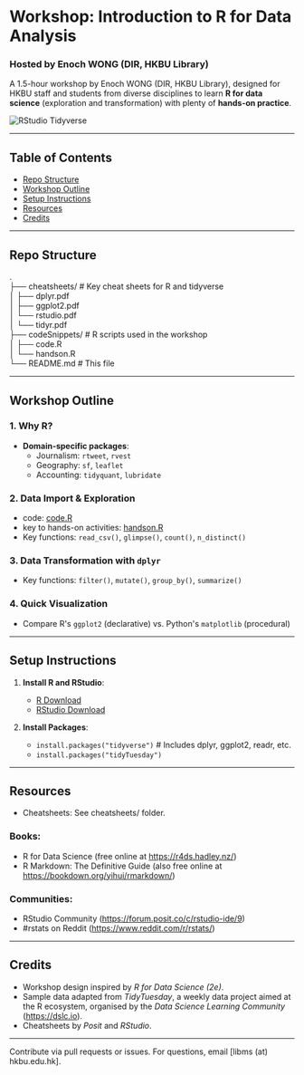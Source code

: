 # Workshop: Introduction to R for Data Analysis
### Hosted by Enoch WONG (DIR, HKBU Library)

A 1.5-hour workshop by Enoch WONG (DIR, HKBU Library), designed for HKBU staff and students from diverse disciplines to learn **R for data science** (exploration and transformation) with plenty of **hands-on practice**.

![RStudio Tidyverse](https://upload.wikimedia.org/wikipedia/commons/d/d0/RStudio_logo_flat.svg)

---

## Table of Contents
- [Repo Structure](#repo-structure)
- [Workshop Outline](#workshop-outline)
- [Setup Instructions](#setup-instructions)
- [Resources](#resources)
- [Credits](#credits)

---

## Repo Structure
.  
├── cheatsheets/ # Key cheat sheets for R and tidyverse  
│ ├── dplyr.pdf  
│ ├── ggplot2.pdf  
│ └── rstudio.pdf  
│ └── tidyr.pdf  
├── codeSnippets/ # R scripts used in the workshop  
│ ├── code.R  
│ └── handson.R  
└── README.md # This file

---

## Workshop Outline

### 1. **Why R?**
  - **Domain-specific packages**:
    - Journalism: `rtweet`, `rvest`
    - Geography: `sf`, `leaflet`
    - Accounting: `tidyquant`, `lubridate`

### 2. **Data Import & Exploration**
  - code: [code.R](codeSnippets/code.R)
  - key to hands-on activities: [handson.R](codeSnippets/handson.R)
  - Key functions: `read_csv()`, `glimpse()`, `count()`, `n_distinct()`

### 3. **Data Transformation with `dplyr`**
  - Key functions: `filter()`, `mutate()`, `group_by()`, `summarize()`

### 4. **Quick Visualization**
  - Compare R's `ggplot2` (declarative) vs. Python's `matplotlib` (procedural)

---

## Setup Instructions

1. **Install R and RStudio**:
   - [R Download](https://cran.r-project.org/)
   - [RStudio Download](https://www.rstudio.com/products/rstudio/download/)

2. **Install Packages**:
   - `install.packages("tidyverse")`  # Includes dplyr, ggplot2, readr, etc.
   - `install.packages("tidyTuesday")`

---

## Resources

   - Cheatsheets: See cheatsheets/ folder.

### Books:
   - R for Data Science (free online at https://r4ds.hadley.nz/)
   - R Markdown: The Definitive Guide (also free online at https://bookdown.org/yihui/rmarkdown/)
### Communities:
   - RStudio Community (https://forum.posit.co/c/rstudio-ide/9)
   - #rstats on Reddit (https://www.reddit.com/r/rstats/)

---

## Credits

   - Workshop design inspired by *R for Data Science (2e)*.
   - Sample data adapted from *TidyTuesday*, a weekly data project aimed at the R ecosystem, organised by the *Data Science Learning Community* (https://dslc.io).
   - Cheatsheets by *Posit* and *RStudio*.

---

Contribute via pull requests or issues. For questions, email [libms (at) hkbu.edu.hk].